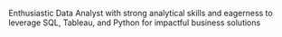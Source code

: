Enthusiastic Data Analyst with strong analytical skills and eagerness to leverage SQL, Tableau, and Python for impactful business solutions<!---
rohannicham/rohannicham is a ✨ special ✨ repository because its `README.md` (this file) appears on your GitHub profile.
You can click the Preview link to take a look at your changes.
--->
